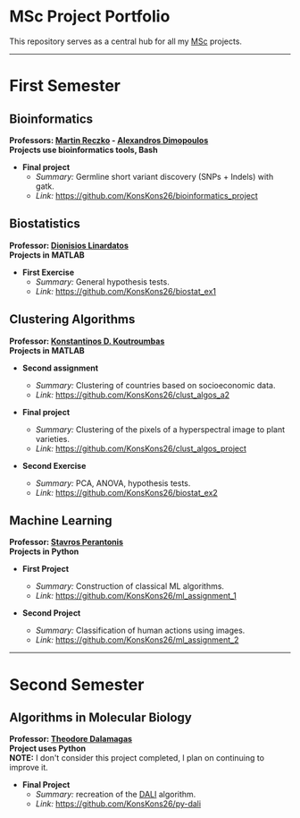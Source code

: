 # MSc Project Portfolio

This repository serves as a central hub for all my [MSc](https://dsit.di.uoa.gr/) projects.

---

# First Semester

## Bioinformatics

**Professors: [Martin Reczko](https://www.fleming.gr/research/ifbr/staff-scientists/reczko-lab) - [Alexandros Dimopoulos](https://dsit.di.uoa.gr/dimopoulos-cv/)**  
**Projects use bioinformatics tools, Bash**

- **Final project**
    - *Summary:* Germline short variant discovery (SNPs + Indels) with gatk.
    - *Link:* https://github.com/KonsKons26/bioinformatics_project
    <!-- - *Grade:* 9.65/10 -->

## Biostatistics

**Professor: [Dionisios Linardatos](https://dsit.di.uoa.gr/linardatos-cv/)**  
**Projects in MATLAB**

- **First Exercise**
    - *Summary:* General hypothesis tests.
    - *Link:* https://github.com/KonsKons26/biostat_ex1
    <!-- - *Grade:* 9.7/10 -->

## Clustering Algorithms

**Professor: [Konstantinos D. Koutroumbas](https://dsit.di.uoa.gr/koutroumbas-cv/)**  
**Projects in MATLAB**

<!-- - **First assignment**
    - *Summary:* 
    - *Link:*
    - *Grade:* 8.35/10 -->

- **Second assignment**
    - *Summary:* Clustering of countries based on socioeconomic data.
    - *Link:* https://github.com/KonsKons26/clust_algos_a2
    <!-- - *Grade:* 9.5/10 -->

- **Final project**
    - *Summary:* Clustering of the pixels of a hyperspectral image to plant varieties.
    - *Link:* https://github.com/KonsKons26/clust_algos_project
    <!-- - *Grade:* 10/10 -->


- **Second Exercise**
    - *Summary:* PCA, ANOVA, hypothesis tests.
    - *Link:* https://github.com/KonsKons26/biostat_ex2
    <!-- - *Grade:* 9.3/10 -->

## Machine Learning

**Professor: [Stavros Perantonis](https://dsit.di.uoa.gr/perantonis-cv/)**  
**Projects in Python**

- **First Project**
    - *Summary:* Construction of classical ML algorithms.
    - *Link:* https://github.com/KonsKons26/ml_assignment_1
    <!-- - *Grade:* 10/10-->

- **Second Project**
    - *Summary:* Classification of human actions using images.
    - *Link:* https://github.com/KonsKons26/ml_assignment_2
    <!-- - *Grade:* 10/10-->

---

# Second Semester

## Algorithms in Molecular Biology

**Professor: [Theodore Dalamagas](https://www.athenarc.gr/en/people/295)**  
**Project uses Python**  
**NOTE:** I don't consider this project completed, I plan on continuing to improve it.

- **Final Project**
    - *Summary:* recreation of the [DALI](https://en.wikipedia.org/wiki/Structural_alignment#DALI) algorithm.
    - *Link:* https://github.com/KonsKons26/py-dali
    <!-- - *Grade:* 10/10 -->

